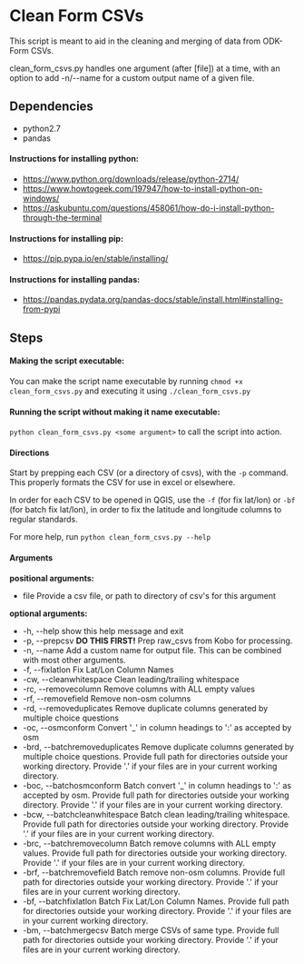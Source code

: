 # Clean Form CSVs

This script is meant to aid in the cleaning and merging of data from ODK-Form CSVs. 

clean_form_csvs.py handles one argument (after [file]) at a time, with an option to add -n/--name for a custom output name of a given file.

## Dependencies

* python2.7
* pandas

#### Instructions for installing python: 

* https://www.python.org/downloads/release/python-2714/
* https://www.howtogeek.com/197947/how-to-install-python-on-windows/
* https://askubuntu.com/questions/458061/how-do-i-install-python-through-the-terminal

#### Instructions for installing pip:

* https://pip.pypa.io/en/stable/installing/

#### Instructions for installing pandas:

* https://pandas.pydata.org/pandas-docs/stable/install.html#installing-from-pypi

## Steps

#### Making the script executable:

You can make the script name executable by running ```chmod +x clean_form_csvs.py``` and executing it using ```./clean_form_csvs.py```

#### Running the script without making it name executable:

```python clean_form_csvs.py <some argument>``` to call the script into action.

#### Directions

Start by prepping each CSV (or a directory of csvs), with the ```-p``` command. This properly formats the CSV for use in excel or elsewhere.

In order for each CSV to be opened in QGIS, use the ```-f``` (for fix lat/lon) or ```-bf``` (for batch fix lat/lon), in order to fix the latitude and longitude columns to regular standards.

For more help, run ```python clean_form_csvs.py --help```

#### Arguments

**positional arguments:**
  * file                  Provide a csv file, or path to directory of csv's for
                        this argument

**optional arguments:**
  * -h, --help            show this help message and exit
  * -p, --prepcsv         **DO THIS FIRST!** Prep raw_csvs from Kobo for
                        processing.
  * -n, --name            Add a custom name for output file. This can be
                        combined with most other arguments.
  * -f, --fixlatlon       Fix Lat/Lon Column Names
  * -cw, --cleanwhitespace
                        Clean leading/trailing whitespace
  * -rc, --removecolumn   Remove columns with ALL empty values
  * -rf, --removefield    Remove non-osm columns
  * -rd, --removeduplicates
                        Remove duplicate columns generated by multiple choice
                        questions
  * -oc, --osmconform     Convert '_' in column headings to ':' as accepted by
                        osm
  * -brd, --batchremoveduplicates
                        Remove duplicate columns generated by multiple choice
                        questions. Provide full path for directories outside
                        your working directory. Provide '.' if your files are
                        in your current working directory.
  * -boc, --batchosmconform
                        Batch convert '_' in column headings to ':' as
                        accepted by osm. Provide full path for directories
                        outside your working directory. Provide '.' if your
                        files are in your current working directory.
  * -bcw, --batchcleanwhitespace
                        Batch clean leading/trailing whitespace. Provide full
                        path for directories outside your working directory.
                        Provide '.' if your files are in your current working
                        directory.
  * -brc, --batchremovecolumn
                        Batch remove columns with ALL empty values. Provide
                        full path for directories outside your working
                        directory. Provide '.' if your files are in your
                        current working directory.
  * -brf, --batchremovefield
                        Batch remove non-osm columns. Provide full path for
                        directories outside your working directory. Provide
                        '.' if your files are in your current working
                        directory.
  * -bf, --batchfixlatlon
                        Batch Fix Lat/Lon Column Names. Provide full path for
                        directories outside your working directory. Provide
                        '.' if your files are in your current working
                        directory.
  * -bm, --batchmergecsv  Batch merge CSVs of same type. Provide full path for
                        directories outside your working directory. Provide
                        '.' if your files are in your current working
                        directory.